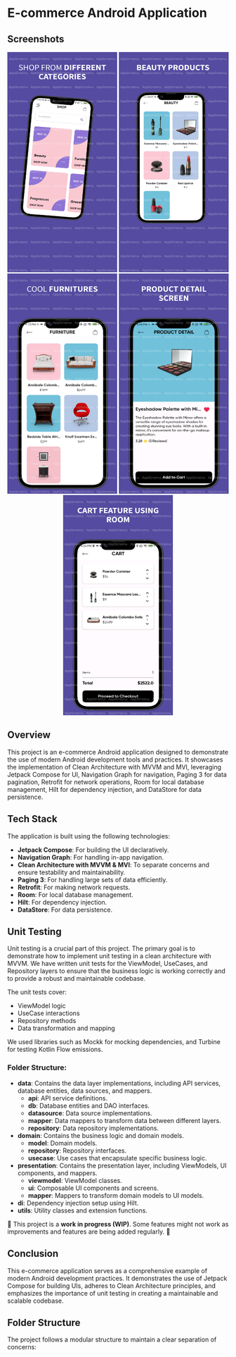# E-commerce Android Application

## Screenshots

<p align="center">
  <img src="images/01.png" alt="Image 1" width="250" height="500">
  <img src="images/02.png" alt="Image 2" width="250" height="500">
  <img src="images/03.png" alt="Image 3" width="250" height="500">
  <img src="images/04.png" alt="Image 4" width="250" height="500">
  <img src="images/05.png" alt="Image 5" width="250" height="500">
</p>


## Overview

This project is an e-commerce Android application designed to demonstrate the use of modern Android development tools and practices. It showcases the implementation of Clean Architecture with MVVM and MVI, leveraging Jetpack Compose for UI, Navigation Graph for navigation, Paging 3 for data pagination, Retrofit for network operations, Room for local database management, Hilt for dependency injection, and DataStore for data persistence.

## Tech Stack

The application is built using the following technologies:

- **Jetpack Compose**: For building the UI declaratively.
- **Navigation Graph**: For handling in-app navigation.
- **Clean Architecture with MVVM & MVI**: To separate concerns and ensure testability and maintainability.
- **Paging 3**: For handling large sets of data efficiently.
- **Retrofit**: For making network requests.
- **Room**: For local database management.
- **Hilt**: For dependency injection.
- **DataStore**: For data persistence.

## Unit Testing

Unit testing is a crucial part of this project. The primary goal is to demonstrate how to implement unit testing in a clean architecture with MVVM. We have written unit tests for the ViewModel, UseCases, and Repository layers to ensure that the business logic is working correctly and to provide a robust and maintainable codebase.

The unit tests cover:
- ViewModel logic
- UseCase interactions
- Repository methods
- Data transformation and mapping

We used libraries such as Mockk for mocking dependencies, and Turbine for testing Kotlin Flow emissions.


### Folder Structure:

- **data**: Contains the data layer implementations, including API services, database entities, data sources, and mappers.
  - **api**: API service definitions.
  - **db**: Database entities and DAO interfaces.
  - **datasource**: Data source implementations.
  - **mapper**: Data mappers to transform data between different layers.
  - **repository**: Data repository implementations.
- **domain**: Contains the business logic and domain models.
  - **model**: Domain models.
  - **repository**: Repository interfaces.
  - **usecase**: Use cases that encapsulate specific business logic.
- **presentation**: Contains the presentation layer, including ViewModels, UI components, and mappers.
  - **viewmodel**: ViewModel classes.
  - **ui**: Composable UI components and screens.
  - **mapper**: Mappers to transform domain models to UI models.
- **di**: Dependency injection setup using Hilt.
- **utils**: Utility classes and extension functions.

🚧 This project is a **work in progress (WIP)**. Some features might not work as improvements and features are being added regularly. 🚧

## Conclusion

This e-commerce application serves as a comprehensive example of modern Android development practices. It demonstrates the use of Jetpack Compose for building UIs, adheres to Clean Architecture principles, and emphasizes the importance of unit testing in creating a maintainable and scalable codebase.


## Folder Structure

The project follows a modular structure to maintain a clear separation of concerns:

